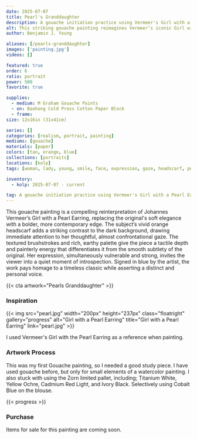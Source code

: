 ```yaml
---
date: 2025-07-07
title: Pearl's Granddaughter
description: A gouache initiation practice using Vermeer's Girl with a Pearl Earring as a reference.
alt: This striking gouache painting reimagines Vermeer’s iconic Girl with a Pearl Earring with a bold orange headscarf, rich textures, and expressive brushwork that brings a modern intensity to the classical pose.
author: Benjamin J. Young

aliases: [/pearls-granddaughter]
images: ['painting.jpg']
videos: []

featured: true
order: 6
ratio: portrait
power: 500
favorite: true

supplies:
  - medium: M Graham Gouache Paints
  - on: Baohong Cold Press Cotton Paper Block
  - frame: 
size: 12x16in (31x41cm)

series: []
categories: [realism, portrait, painting]
mediums: [gouache]
materials: [paper]
colors: [tan, orange, blue]
collections: [portraits]
locations: [kolp]
tags: [woman, lady, young, smile, face, expression, gaze, headscarf, pose, intense, indoors, classical]

inventory:
  - kolp: 2025-07-07 - current 

tag: A gouache initiation practice using Vermeer's Girl with a Pearl Earring as a reference.
---
```


This gouache painting is a compelling reinterpretation of Johannes Vermeer’s Girl with a Pearl Earring, replacing the original's soft elegance with a bolder, more contemporary edge. The subject’s vivid orange headscarf adds a striking contrast to the dark background, drawing immediate attention to her thoughtful, almost confrontational gaze. The textured brushstrokes and rich, earthy palette give the piece a tactile depth and painterly energy that differentiates it from the smooth subtlety of the original. Her expression, simultaneously vulnerable and strong, invites the viewer into a quiet moment of introspection. Signed in blue by the artist, the work pays homage to a timeless classic while asserting a distinct and personal voice.

<!--more-->

{{< cta artwork="Pearls Granddaughter" >}}

### Inspiration ###

{{< img src="pearl.jpg" width="200px" height="237px" class="floatright" gallery="progress" alt="Girl with a Pearl Earring" title="Girl with a Pearl Earring" link="pearl.jpg" >}}

I used Vermeer's Girl with the Pearl Earring as a reference when painting.

### Artwork Process ###

This was my first Gouache painting, so I needed a good study piece. I have used gouache before, but only for small elements of a watercolor painting. I also stuck with using the Zorn limited pallet, including; Titanium White, Yellow Ochre, Cadmium Red Light, and Ivory Black. Selectively using Cobalt Blue on the blouse.

{{< progress >}}

### Purchase ###

Items for sale for this painting are coming soon.
